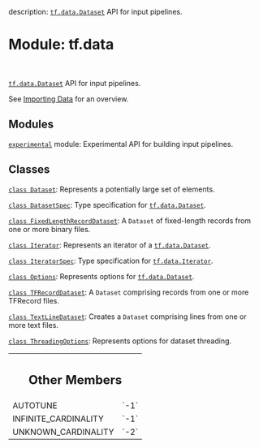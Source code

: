 description: <a href="../tf/data/Dataset.md"><code>tf.data.Dataset</code></a> API for input pipelines.

<div itemscope itemtype="http://developers.google.com/ReferenceObject">
<meta itemprop="name" content="tf.data" />
<meta itemprop="path" content="Stable" />
<meta itemprop="property" content="AUTOTUNE"/>
<meta itemprop="property" content="INFINITE_CARDINALITY"/>
<meta itemprop="property" content="UNKNOWN_CARDINALITY"/>
</div>

# Module: tf.data

<!-- Insert buttons and diff -->

<table class="tfo-notebook-buttons tfo-api nocontent" align="left">

</table>



<a href="../tf/data/Dataset.md"><code>tf.data.Dataset</code></a> API for input pipelines.


See [Importing Data](https://tensorflow.org/guide/data) for an overview.

## Modules

[`experimental`](../tf/data/experimental.md) module: Experimental API for building input pipelines.

## Classes

[`class Dataset`](../tf/data/Dataset.md): Represents a potentially large set of elements.

[`class DatasetSpec`](../tf/data/DatasetSpec.md): Type specification for <a href="../tf/data/Dataset.md"><code>tf.data.Dataset</code></a>.

[`class FixedLengthRecordDataset`](../tf/data/FixedLengthRecordDataset.md): A `Dataset` of fixed-length records from one or more binary files.

[`class Iterator`](../tf/data/Iterator.md): Represents an iterator of a <a href="../tf/data/Dataset.md"><code>tf.data.Dataset</code></a>.

[`class IteratorSpec`](../tf/data/IteratorSpec.md): Type specification for <a href="../tf/data/Iterator.md"><code>tf.data.Iterator</code></a>.

[`class Options`](../tf/data/Options.md): Represents options for <a href="../tf/data/Dataset.md"><code>tf.data.Dataset</code></a>.

[`class TFRecordDataset`](../tf/data/TFRecordDataset.md): A `Dataset` comprising records from one or more TFRecord files.

[`class TextLineDataset`](../tf/data/TextLineDataset.md): Creates a `Dataset` comprising lines from one or more text files.

[`class ThreadingOptions`](../tf/data/ThreadingOptions.md): Represents options for dataset threading.



<!-- Tabular view -->
 <table class="responsive fixed orange">
<colgroup><col width="214px"><col></colgroup>
<tr><th colspan="2"><h2 class="add-link">Other Members</h2></th></tr>

<tr>
<td>
AUTOTUNE<a id="AUTOTUNE"></a>
</td>
<td>
`-1`
</td>
</tr><tr>
<td>
INFINITE_CARDINALITY<a id="INFINITE_CARDINALITY"></a>
</td>
<td>
`-1`
</td>
</tr><tr>
<td>
UNKNOWN_CARDINALITY<a id="UNKNOWN_CARDINALITY"></a>
</td>
<td>
`-2`
</td>
</tr>
</table>


